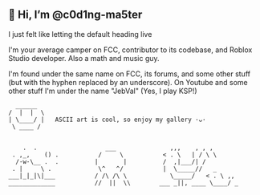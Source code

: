 ## 👋 Hi, I’m @c0d1ng-ma5ter

I just felt like letting the default heading live

I'm your average camper on FCC, contributor to its codebase, and Roblox Studio developer. Also a math and music guy.

I'm found under the same name on FCC, its forums, and some other stuff (but with the hyphen replaced by an underscore). On Youtube and some other stuff I'm under the name "JebVal" (Yes, I play KSP!)

```
  ______
/  |  |  \
| \____/ |   ASCII art is cool, so enjoy my gallery ·ᴗ·
 \ ____ /


    .  .                   ___               ,,,    , , ,
 . ,_,    () .           /     \           < . \   | / \ \
  /·w·\__ .  .          |       |          /  ,|___/| /     
 . |     \ .             \^   ^/           |  \_____//   _
___|_|_|\|___           / /\ /\ \            \_____/   < . \ ,,
_____________           //  ||  \\        ___ _||, ____ \____/ _

```


<!---
c0d1ng-ma5ter/c0d1ng-ma5ter is a ✨ special ✨ repository because its `README.md` (this file) appears on your GitHub profile.
You can click the Preview link to take a look at your changes.
--->
